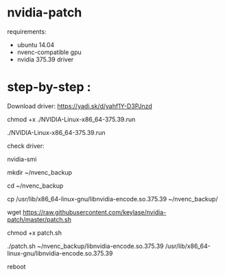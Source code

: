 # nvidia-patch

requirements:
- ubuntu 14.04
- nvenc-compatible gpu
- nvidia 375.39 driver

# step-by-step :

Download driver: https://yadi.sk/d/yahf1Y-D3PJnzd

chmod +x ./NVIDIA-Linux-x86_64-375.39.run

./NVIDIA-Linux-x86_64-375.39.run

check driver:

nvidia-smi

mkdir ~/nvenc_backup

cd ~/nvenc_backup

cp /usr/lib/x86_64-linux-gnu/libnvidia-encode.so.375.39 ~/nvenc_backup/

wget https://raw.githubusercontent.com/keylase/nvidia-patch/master/patch.sh

chmod +x patch.sh

./patch.sh ~/nvenc_backup/libnvidia-encode.so.375.39 /usr/lib/x86_64-linux-gnu/libnvidia-encode.so.375.39

reboot





